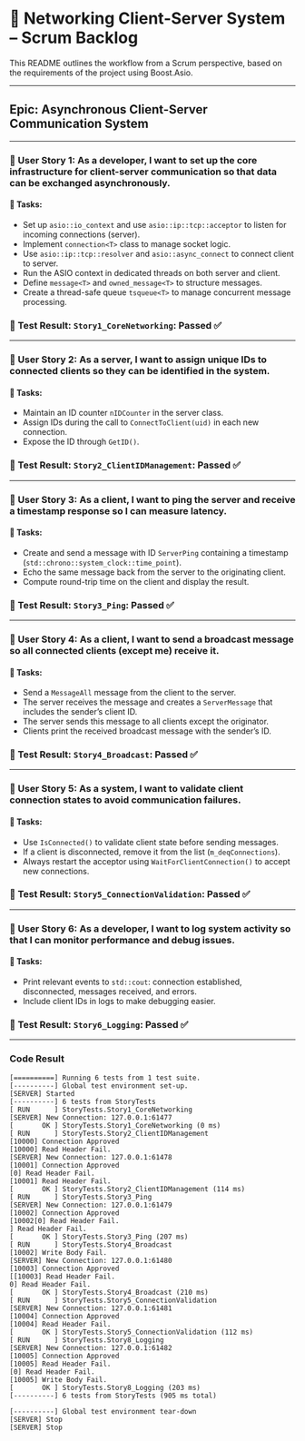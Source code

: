 # 🧩 Networking Client-Server System – Scrum Backlog

This README outlines the workflow from a Scrum perspective, based on the requirements of the project using Boost.Asio.

---

## Epic: Asynchronous Client-Server Communication System

---

### 📘 User Story 1: As a developer, I want to set up the core infrastructure for client-server communication so that data can be exchanged asynchronously.

#### 🔧 Tasks:
- Set up `asio::io_context` and use `asio::ip::tcp::acceptor` to listen for incoming connections (server).
- Implement `connection<T>` class to manage socket logic.
- Use `asio::ip::tcp::resolver` and `asio::async_connect` to connect client to server.
- Run the ASIO context in dedicated threads on both server and client.
- Define `message<T>` and `owned_message<T>` to structure messages.
- Create a thread-safe queue `tsqueue<T>` to manage concurrent message processing.

### 🧪 Test Result: `Story1_CoreNetworking`: Passed ✅

---

### 📘 User Story 2: As a server, I want to assign unique IDs to connected clients so they can be identified in the system.

#### 🔧 Tasks:
- Maintain an ID counter `nIDCounter` in the server class.
- Assign IDs during the call to `ConnectToClient(uid)` in each new connection.
- Expose the ID through `GetID()`.
### 🧪 Test Result: `Story2_ClientIDManagement`: Passed ✅
---

### 📘 User Story 3: As a client, I want to ping the server and receive a timestamp response so I can measure latency.

#### 🔧 Tasks:
- Create and send a message with ID `ServerPing` containing a timestamp (`std::chrono::system_clock::time_point`).
- Echo the same message back from the server to the originating client.
- Compute round-trip time on the client and display the result.
### 🧪 Test Result: `Story3_Ping`: Passed ✅
---

### 📘 User Story 4: As a client, I want to send a broadcast message so all connected clients (except me) receive it.

#### 🔧 Tasks:
- Send a `MessageAll` message from the client to the server.
- The server receives the message and creates a `ServerMessage` that includes the sender’s client ID.
- The server sends this message to all clients except the originator.
- Clients print the received broadcast message with the sender’s ID.
### 🧪 Test Result: `Story4_Broadcast`: Passed ✅
---

### 📘 User Story 5: As a system, I want to validate client connection states to avoid communication failures.

#### 🔧 Tasks:
- Use `IsConnected()` to validate client state before sending messages.
- If a client is disconnected, remove it from the list (`m_deqConnections`).
- Always restart the acceptor using `WaitForClientConnection()` to accept new connections.
### 🧪 Test Result: `Story5_ConnectionValidation`: Passed ✅
---


### 📘 User Story 6: As a developer, I want to log system activity so that I can monitor performance and debug issues.

#### 🔧 Tasks:
- Print relevant events to `std::cout`: connection established, disconnected, messages received, and errors.
- Include client IDs in logs to make debugging easier.
### 🧪 Test Result: `Story6_Logging`: Passed ✅
---
### Code Result
```
[==========] Running 6 tests from 1 test suite.
[----------] Global test environment set-up.
[SERVER] Started
[----------] 6 tests from StoryTests
[ RUN      ] StoryTests.Story1_CoreNetworking
[SERVER] New Connection: 127.0.0.1:61477
[       OK ] StoryTests.Story1_CoreNetworking (0 ms)
[ RUN      ] StoryTests.Story2_ClientIDManagement
[10000] Connection Approved
[10000] Read Header Fail.
[SERVER] New Connection: 127.0.0.1:61478
[10001] Connection Approved
[0] Read Header Fail.
[10001] Read Header Fail.
[       OK ] StoryTests.Story2_ClientIDManagement (114 ms)
[ RUN      ] StoryTests.Story3_Ping
[SERVER] New Connection: 127.0.0.1:61479
[10002] Connection Approved
[10002[0] Read Header Fail.
] Read Header Fail.
[       OK ] StoryTests.Story3_Ping (207 ms)
[ RUN      ] StoryTests.Story4_Broadcast
[10002] Write Body Fail.
[SERVER] New Connection: 127.0.0.1:61480
[10003] Connection Approved
[[10003] Read Header Fail.
0] Read Header Fail.
[       OK ] StoryTests.Story4_Broadcast (210 ms)
[ RUN      ] StoryTests.Story5_ConnectionValidation
[SERVER] New Connection: 127.0.0.1:61481
[10004] Connection Approved
[10004] Read Header Fail.
[       OK ] StoryTests.Story5_ConnectionValidation (112 ms)
[ RUN      ] StoryTests.Story8_Logging
[SERVER] New Connection: 127.0.0.1:61482
[10005] Connection Approved
[10005] Read Header Fail.
[0] Read Header Fail.
[10005] Write Body Fail.
[       OK ] StoryTests.Story8_Logging (203 ms)
[----------] 6 tests from StoryTests (905 ms total)

[----------] Global test environment tear-down
[SERVER] Stop
[SERVER] Stop
```



